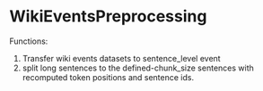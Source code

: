 # WikiEventsPreprocessing
Functions:

1. Transfer wiki events datasets to sentence_level event
2. split long sentences to the defined-chunk_size sentences with recomputed token positions and sentence ids.
